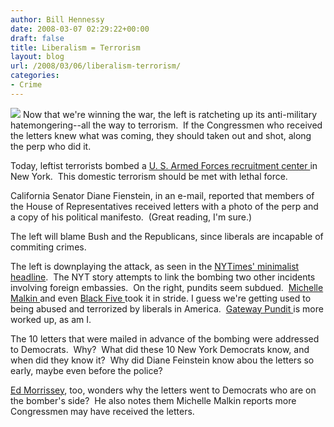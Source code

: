 ```yaml
---
author: Bill Hennessy
date: 2008-03-07 02:29:22+00:00
draft: false
title: Liberalism = Terrorism
layout: blog
url: /2008/03/06/liberalism-terrorism/
categories:
- Crime
---
```


![](https://hennessysview.com/wp-content/uploads/2008/03/d8v88iu80.jpg)
Now that we're winning the war, the left is ratcheting up its anti-military hatemongering--all the way to terrorism.  If the Congressmen who received the letters knew what was coming, they should taken out and shot, along the perp who did it.  

Today, leftist terrorists bombed a [U. S. Armed Forces recruitment center ](https://www.nctimes.com/articles/2008/03/06/ap/headlines/d8v88iu80.txt)in New York.  This domestic terrorism should be met with lethal force. 

California Senator Diane Fienstein, in an e-mail, reported that members of the House of Representatives received letters with a photo of the perp and a copy of his political manifesto.  (Great reading, I'm sure.)

The left will blame Bush and the Republicans, since liberals are incapable of commiting crimes. 

The left is downplaying the attack, as seen in the [NYTimes' minimalist headline](https://cityroom.blogs.nytimes.com/2008/03/06/police-investigate-explosion-in-times-square/index.html?hp).  The NYT story attempts to link the bombing two other incidents involving foreign embassies.  On the right, pundits seem subdued.  [Michelle Malkin ](https://michellemalkin.com/2008/03/06/small-explosion-at-times-square-recruiting-station/)and even [Black Five ](https://www.blackfive.net/main/2008/03/explosion-at-mi.html)took it in stride. I guess we're getting used to being abused and terrorized by liberals in America.  [Gateway Pundit ](https://gatewaypundit.blogspot.com/2008/03/tracking-iraq-what-media-did-not-tell.html)is more worked up, as am I. 

The 10 letters that were mailed in advance of the bombing were addressed to Democrats.  Why?  What did these 10 New York Democrats know, and when did they know it?  Why did Diane Feinstein know abou the letters so early, maybe even before the police?

[Ed Morrissey](https://hotair.com/archives/2008/03/06/ny-bombing-why-letters-to-ny-congressional-contingent/), too, wonders why the letters went to Democrats who are on the bomber's side?  He also notes them Michelle Malkin reports more Congressmen may have received the letters.
